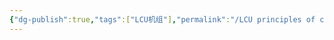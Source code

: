 ```yaml
---
{"dg-publish":true,"tags":["LCU机组"],"permalink":"/LCU principles of computer composition/专题七：指令设计题目/","dgPassFrontmatter":true,"noteIcon":"","created":"2025-08-15T09:39:29.280+08:00","updated":"2025-04-19T09:58:53.984+08:00"}
---
```


